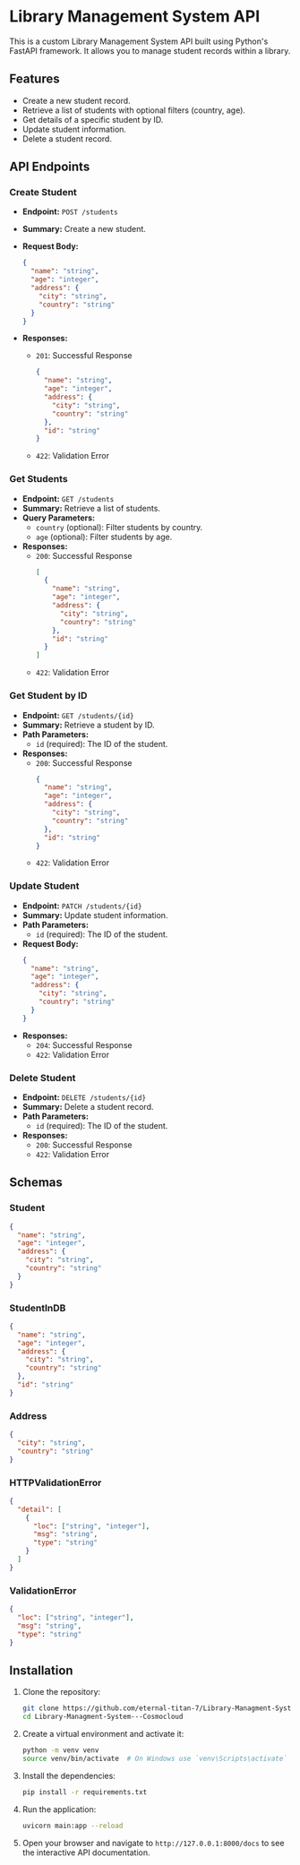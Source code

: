 # Library Management System API

This is a custom Library Management System API built using Python's FastAPI framework. It allows you to manage student records within a library.

## Features

- Create a new student record.
- Retrieve a list of students with optional filters (country, age).
- Get details of a specific student by ID.
- Update student information.
- Delete a student record.

## API Endpoints

### Create Student

- **Endpoint:** `POST /students`
- **Summary:** Create a new student.
- **Request Body:**

  ```json
  {
    "name": "string",
    "age": "integer",
    "address": {
      "city": "string",
      "country": "string"
    }
  }
  ```

- **Responses:**
  - `201`: Successful Response
    ```json
    {
      "name": "string",
      "age": "integer",
      "address": {
        "city": "string",
        "country": "string"
      },
      "id": "string"
    }
    ```
  - `422`: Validation Error

### Get Students

- **Endpoint:** `GET /students`
- **Summary:** Retrieve a list of students.
- **Query Parameters:**
  - `country` (optional): Filter students by country.
  - `age` (optional): Filter students by age.
- **Responses:**
  - `200`: Successful Response
    ```json
    [
      {
        "name": "string",
        "age": "integer",
        "address": {
          "city": "string",
          "country": "string"
        },
        "id": "string"
      }
    ]
    ```
  - `422`: Validation Error

### Get Student by ID

- **Endpoint:** `GET /students/{id}`
- **Summary:** Retrieve a student by ID.
- **Path Parameters:**
  - `id` (required): The ID of the student.
- **Responses:**
  - `200`: Successful Response
    ```json
    {
      "name": "string",
      "age": "integer",
      "address": {
        "city": "string",
        "country": "string"
      },
      "id": "string"
    }
    ```
  - `422`: Validation Error

### Update Student

- **Endpoint:** `PATCH /students/{id}`
- **Summary:** Update student information.
- **Path Parameters:**
  - `id` (required): The ID of the student.
- **Request Body:**
  ```json
  {
    "name": "string",
    "age": "integer",
    "address": {
      "city": "string",
      "country": "string"
    }
  }
  ```
- **Responses:**
  - `204`: Successful Response
  - `422`: Validation Error

### Delete Student

- **Endpoint:** `DELETE /students/{id}`
- **Summary:** Delete a student record.
- **Path Parameters:**
  - `id` (required): The ID of the student.
- **Responses:**
  - `200`: Successful Response
  - `422`: Validation Error

## Schemas

### Student

```json
{
  "name": "string",
  "age": "integer",
  "address": {
    "city": "string",
    "country": "string"
  }
}
```

### StudentInDB

```json
{
  "name": "string",
  "age": "integer",
  "address": {
    "city": "string",
    "country": "string"
  },
  "id": "string"
}
```

### Address

```json
{
  "city": "string",
  "country": "string"
}
```

### HTTPValidationError

```json
{
  "detail": [
    {
      "loc": ["string", "integer"],
      "msg": "string",
      "type": "string"
    }
  ]
}
```

### ValidationError

```json
{
  "loc": ["string", "integer"],
  "msg": "string",
  "type": "string"
}
```

## Installation

1. Clone the repository:

   ```sh
   git clone https://github.com/eternal-titan-7/Library-Managment-System---Cosmocloud.git
   cd Library-Managment-System---Cosmocloud
   ```

2. Create a virtual environment and activate it:

   ```sh
   python -m venv venv
   source venv/bin/activate  # On Windows use `venv\Scripts\activate`
   ```

3. Install the dependencies:

   ```sh
   pip install -r requirements.txt
   ```

4. Run the application:

   ```sh
   uvicorn main:app --reload
   ```

5. Open your browser and navigate to `http://127.0.0.1:8000/docs` to see the interactive API documentation.
